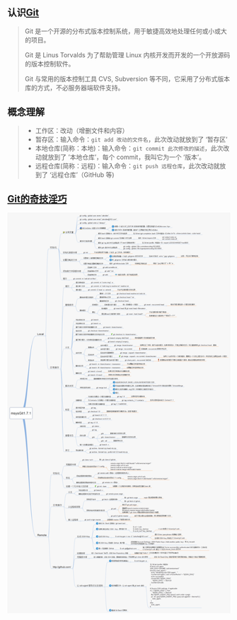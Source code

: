 ## 认识[Git](https://git-scm.com/)

> Git 是一个开源的分布式版本控制系统，用于敏捷高效地处理任何或小或大的项目。
>
> Git 是 Linus Torvalds 为了帮助管理 Linux 内核开发而开发的一个开放源码的版本控制软件。
>
> Git 与常用的版本控制工具 CVS, Subversion 等不同，它采用了分布式版本库的方式，不必服务器端软件支持。

## 概念理解

> - 工作区：改动（增删文件和内容）
> - 暂存区：输入命令：`git add 改动的文件名`，此次改动就放到了 ‘暂存区’
> - 本地仓库(简称：本地)：输入命令：`git commit 此次修改的描述`，此次改动就放到了 ’本地仓库’，每个 commit，我叫它为一个 ‘版本’。
> - 远程仓库(简称：远程)：输入命令：`git push 远程仓库`，此次改动就放到了 ‘远程仓库’（GitHub 等)



## [Git的奇技淫巧](https://github.com/521xueweihan/git-tips)

![Git奇技淫巧](./Git奇技淫巧.png)